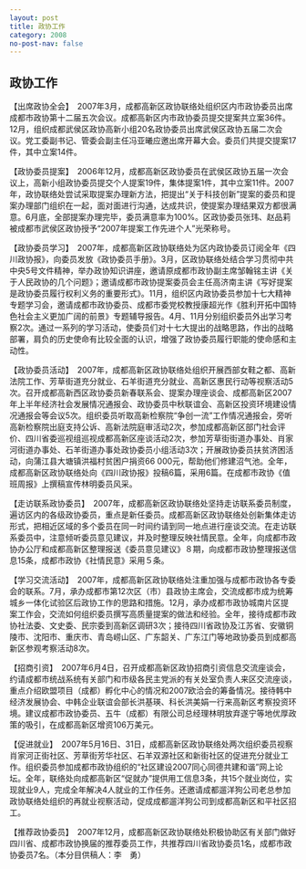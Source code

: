 ```yaml
---
layout: post
title: 政协工作
category: 2008
no-post-nav: false
---
```


##  政协工作

【出席政协全会】　2007年3月，成都高新区政协联络处组织区内市政协委员出席成都市政协第十二届五次会议。成都高新区内市政协委员提交提案共立案36件。12月，组织成都武侯区政协高新小组20名政协委员出席武侯区政协五届二次会议。党工委副书记、管委会副主任冯亚曦应邀出席开幕大会。委员们共提交提案17件，其中立案14件。
 
【政协委员提案】　2006年12月，成都高新区政协委员在武侯区政协五届一次会议上，高新小组政协委员提交个人提案19件，集体提案1件，其中立案11件。2007年，政协联络处尝试采取提案办理新方法，把提出“关于科技创新”提案的委员和提案办理部门组织在一起，面对面进行沟通，达成共识，使提案办理结果双方都很满意。6月底，全部提案办理完毕，委员满意率为100%。区政协委员张玮、赵品莉被成都市武侯区政协授予“2007年提案工作先进个人”光荣称号。
 
【政协委员学习】　2007年，成都高新区政协联络处为区内政协委员订阅全年《四川政协报》，向委员发放《政协委员手册》。3月，区政协联络处结合学习贯彻中共中央5号文件精神，举办政协知识讲座，邀请原成都市政协副主席邹翰铭主讲《关于人民政协的几个问题》；邀请成都市政协提案委员会主任高济南主讲《写好提案是政协委员履行权利义务的重要形式》。11月，组织区内政协委员参加十七大精神专题学习会，邀请成都市政协委员、成都市委党校教授康超光作《胜利开拓中国特色社会主义更加广阔的前景》专题辅导报告。4月、11月分别组织委员外出学习考察2次。通过一系列的学习活动，使委员们对十七大提出的战略思路，作出的战略部署，肩负的历史使命有比较全面的认识，增强了政协委员履行职能的使命感和主动性。
 
【政协委员活动】　2007年，成都高新区政协联络处组织开展西部女鞋之都、高新法院工作、芳草街道充分就业、石羊街道充分就业、高新区惠民行动等视察活动5次。召开成都高新西区政协委员新春联系会、提案办理座谈会、成都高新区2007年上半年经济社会发展情况通报会、政协委员中秋联谊会、高新区投资环境建设情况通报会等会议5次。组织委员听取高新检察院“争创一流”工作情况通报会，旁听高新检察院出庭支持公诉、高新法院庭审活动2次，参加成都高新区部门社会评价、四川省委巡视组巡视成都高新区座谈活动2次，参加芳草街街道办事处、肖家河街道办事处、石羊街道办事处政协委员小组活动3次；开展政协委员扶贫济困活动，向蒲江县大塘镇洪福村贫困户捐资66 000元，帮助他们修建沼气池。全年，成都高新区政协联络处向《四川政协报》投稿6篇，采用6篇。在成都市政协《值班周报》上撰稿宣传林明委员风采。
 
【走访联系政协委员】　2007年，成都高新区政协联络处坚持走访联系委员制度，遍访区内的各级政协委员，重点是新任委员。成都高新区政协联络处创新集体走访形式，把相近区域的多个委员在同一时间约请到同一地点进行座谈交流。在走访联系委员中，注意倾听委员意见建议，并及时整理反映社情民意。全年，向成都市政协办公厅和成都高新区整理报送《委员意见建议》８期，向成都市政协整理报送信息15条，成都市政协《社情民意》采用５条。
 
【学习交流活动】　2007年，成都高新区政协联络处注重加强与成都市政协各专委会的联系。7月，承办成都市第12次区（市）县政协主席会，交流成都市成为统筹城乡一体化试验区后政协工作的思路和措施。12月，承办成都市政协城南片区提案工作会，交流如何组织委员撰写高质量提案的做法和经验。全年，接待成都市政协社法委、文史委、民宗委到高新区调研3次；接待四川省政协及江苏省、安徽铜陵市、沈阳市、重庆市、青岛崂山区、广东韶关、广东江门等地政协委员到成都高新区参观考察活动8次。
 
【招商引资】　2007年6月4日，召开成都高新区政协招商引资信息交流座谈会，约请成都市统战系统有关部门和市级各民主党派的有关处室负责人来区交流座谈，重点介绍欧盟项目（成都）孵化中心的情况和2007欧洽会的筹备情况。接待韩中经济发展协会、中韩企业联谊会部长洪基瑛、科长洪美娟一行来高新区考察投资环境。建议成都市政协委员、五牛（成都）有限公司总经理林明放弃遂宁等地优厚政策的吸引，在成都高新区增资106万美元。
 
【促进就业】　2007年5月16日、31日，成都高新区政协联络处两次组织委员视察肖家河正街社区、芳草街芳华社区、石羊双源社区和新街社区的促进充分就业工作。组织委员参加成都市政协组织的“社区建设2007同心同德共建和谐”网上论坛。全年，联络处向成都高新区“促就办”提供用工信息3条，共15个就业岗位，实现就业9人，完成全年解决4人就业的工作任务。还邀请成都遛洋狗公司老总参加政协联络处组织的再就业视察活动，促成成都遛洋狗公司到成都高新区和平社区招工。
 
【推荐政协委员】　2007年12月，成都高新区政协联络处积极协助区有关部门做好四川省、成都市政协换届的推荐委员工作，共推荐四川省政协委员1名，成都市政协委员7名。（本分目供稿人：李　勇）
 